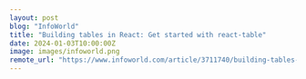```yaml
---
layout: post
blog: "InfoWorld"
title: "Building tables in React: Get started with react-table"
date: 2024-01-03T10:00:00Z
image: images/infoworld.png
remote_url: "https://www.infoworld.com/article/3711740/building-tables-in-react-get-started-with-react-table.html#tk.rss_applicationdevelopment"
---
```

